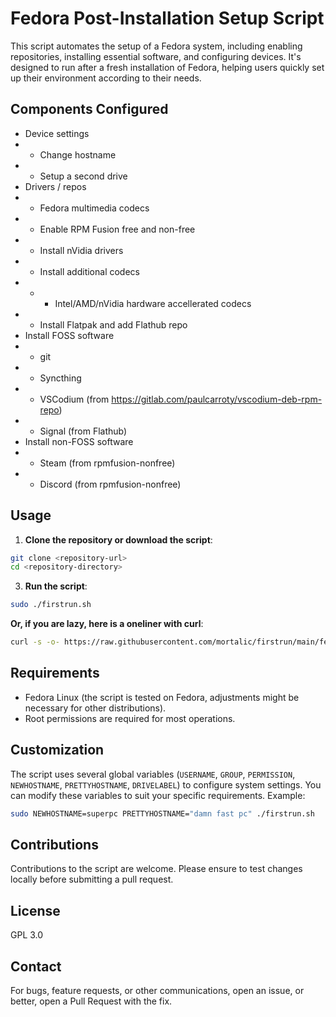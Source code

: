 # Fedora Post-Installation Setup Script

This script automates the setup of a Fedora system, including enabling repositories, installing essential software, and configuring devices.
It's designed to run after a fresh installation of Fedora, helping users quickly set up their environment according to their needs.

## Components Configured

- Device settings
- - Change hostname
- - Setup a second drive
- Drivers / repos
- - Fedora multimedia codecs
- - Enable RPM Fusion free and non-free
- - Install nVidia drivers
- - Install additional codecs
- - - Intel/AMD/nVidia hardware accellerated codecs
- - Install Flatpak and add Flathub repo
- Install FOSS software
- - git
- - Syncthing
- - VSCodium (from https://gitlab.com/paulcarroty/vscodium-deb-rpm-repo)
- - Signal (from Flathub)
- Install non-FOSS software
- - Steam (from rpmfusion-nonfree)
- - Discord (from rpmfusion-nonfree)

## Usage

1. **Clone the repository or download the script**:  
```bash
git clone <repository-url>
cd <repository-directory>
```

3. **Run the script**:  
```bash
sudo ./firstrun.sh
```

**Or, if you are lazy, here is a oneliner with curl**:  
```bash
curl -s -o- https://raw.githubusercontent.com/mortalic/firstrun/main/fedora_first_run.sh | sudo bash
```

## Requirements

- Fedora Linux (the script is tested on Fedora, adjustments might be necessary for other distributions).
- Root permissions are required for most operations.

## Customization

The script uses several global variables (`USERNAME`, `GROUP`, `PERMISSION`, `NEWHOSTNAME`, `PRETTYHOSTNAME`, `DRIVELABEL`) to configure system settings.
You can modify these variables to suit your specific requirements. Example:  
```bash
sudo NEWHOSTNAME=superpc PRETTYHOSTNAME="damn fast pc" ./firstrun.sh
```

## Contributions

Contributions to the script are welcome.
Please ensure to test changes locally before submitting a pull request.

## License

GPL 3.0

## Contact

For bugs, feature requests, or other communications, open an issue, or better, open a Pull Request with the fix.

